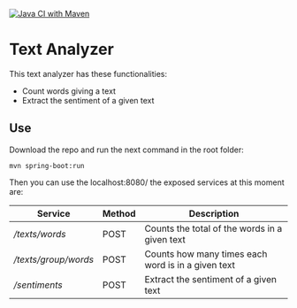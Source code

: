 [![Java CI with Maven](https://github.com/crisywini/text-analyzer/actions/workflows/maven.yml/badge.svg)](https://github.com/crisywini/text-analyzer/actions/workflows/maven.yml)


# Text Analyzer

This text analyzer has these functionalities: 

- Count words giving a text
- Extract the sentiment of a given text

## Use

Download the repo and run the next command in the root folder: 

    mvn spring-boot:run 


Then you can use the localhost:8080/ the exposed services at this moment are:

| Service | Method | Description |
|--|--|--|
| */texts/words* | POST | Counts the total of the words in a given text |
| */texts/group/words* | POST | Counts how many times each word is in a given text |
| */sentiments* | POST | Extract the sentiment of a given text |


